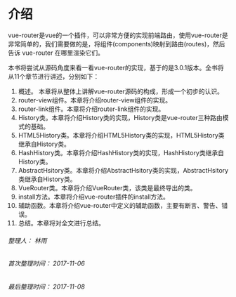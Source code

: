 # 介绍
vue-router是vue的一个插件，可以非常方便的实现前端路由，使用vue-router是非常简单的，我们需要做的是，将组件(components)映射到路由(routes)，然后告诉 vue-router 在哪里渲染它们。

本书将尝试从源码角度来看一看vue-router的实现，基于的是3.0.1版本。全书将从11个章节进行讲述，分别如下：

1. 概述。 本章将从整体上讲解vue-router源码的构成，形成一个初步的认识。
2. router-view组件。本章将介绍router-view组件的实现。
3. router-link组件。本章将介绍router-link组件的实现。
4. History类。本章将介绍History类的实现，History类是vue-router三种路由模式的基础。
5. HTML5History类。本章将介绍HTML5History类的实现，HTML5History类继承自History类。
6. HashHistory类。本章将介绍HashHistory类的实现，HashHistory类继承自History类。
7. AbstractHsitory类。本章将介绍AbstractHsitory类的实现，AbstractHsitory类继承自History类。
8. VueRouter类。本章将介绍VueRouter类，该类是最终导出的类。
9. install方法。本章将介绍vue-router插件的install方法。
10. 辅助函数。本章将介绍vue-router中定义的辅助函数，主要有断言、警告、错误。
11. 总结。本章将对全文进行总结。



###### 整理人： 林雨

###### 首次整理时间： 2017-11-06

###### 最后整理时间： 2017-11-08

